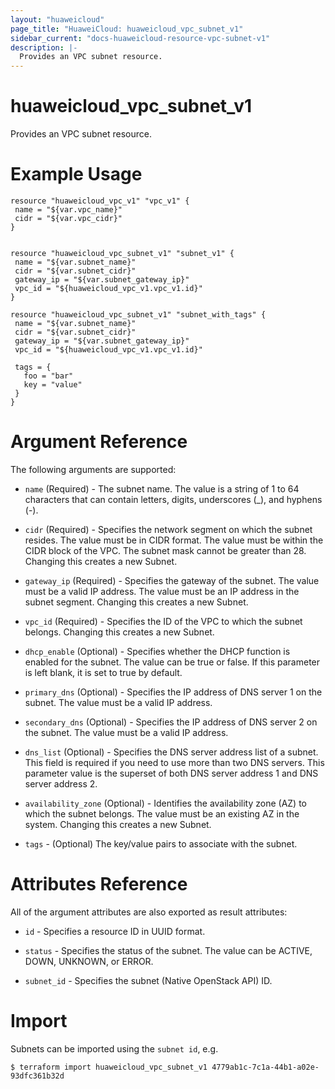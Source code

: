 ```yaml
---
layout: "huaweicloud"
page_title: "HuaweiCloud: huaweicloud_vpc_subnet_v1"
sidebar_current: "docs-huaweicloud-resource-vpc-subnet-v1"
description: |-
  Provides an VPC subnet resource.
---
```


# huaweicloud_vpc_subnet_v1

Provides an VPC subnet resource.

# Example Usage

 ```hcl
resource "huaweicloud_vpc_v1" "vpc_v1" {
  name = "${var.vpc_name}"
  cidr = "${var.vpc_cidr}"
}


resource "huaweicloud_vpc_subnet_v1" "subnet_v1" {
  name = "${var.subnet_name}"
  cidr = "${var.subnet_cidr}"
  gateway_ip = "${var.subnet_gateway_ip}"
  vpc_id = "${huaweicloud_vpc_v1.vpc_v1.id}"
}

resource "huaweicloud_vpc_subnet_v1" "subnet_with_tags" {
  name = "${var.subnet_name}"
  cidr = "${var.subnet_cidr}"
  gateway_ip = "${var.subnet_gateway_ip}"
  vpc_id = "${huaweicloud_vpc_v1.vpc_v1.id}"

  tags = {
    foo = "bar"
    key = "value"
  }
}

 ```

# Argument Reference

The following arguments are supported:

* `name` (Required) - The subnet name. The value is a string of 1 to 64 characters that can contain letters, digits, underscores (_), and hyphens (-).

* `cidr` (Required) - Specifies the network segment on which the subnet resides. The value must be in CIDR format. The value must be within the CIDR block of the VPC. The subnet mask cannot be greater than 28. Changing this creates a new Subnet.

* `gateway_ip` (Required) - Specifies the gateway of the subnet. The value must be a valid IP address. The value must be an IP address in the subnet segment. Changing this creates a new Subnet.

* `vpc_id` (Required) - Specifies the ID of the VPC to which the subnet belongs. Changing this creates a new Subnet.

* `dhcp_enable` (Optional) - Specifies whether the DHCP function is enabled for the subnet. The value can be true or false. If this parameter is left blank, it is set to true by default.

* `primary_dns` (Optional) - Specifies the IP address of DNS server 1 on the subnet. The value must be a valid IP address.

* `secondary_dns` (Optional) - Specifies the IP address of DNS server 2 on the subnet. The value must be a valid IP address.

* `dns_list` (Optional) - Specifies the DNS server address list of a subnet. This field is required if you need to use more than two DNS servers. This parameter value is the superset of both DNS server address 1 and DNS server address 2.

* `availability_zone` (Optional) - Identifies the availability zone (AZ) to which the subnet belongs. The value must be an existing AZ in the system. Changing this creates a new Subnet.

* `tags` - (Optional) The key/value pairs to associate with the subnet.

# Attributes Reference

All of the argument attributes are also exported as
result attributes:

* `id` - Specifies a resource ID in UUID format.
 
* `status` - Specifies the status of the subnet. The value can be ACTIVE, DOWN, UNKNOWN, or ERROR.

* `subnet_id` - Specifies the subnet (Native OpenStack API) ID.

# Import

Subnets can be imported using the `subnet id`, e.g.

```
$ terraform import huaweicloud_vpc_subnet_v1 4779ab1c-7c1a-44b1-a02e-93dfc361b32d
```